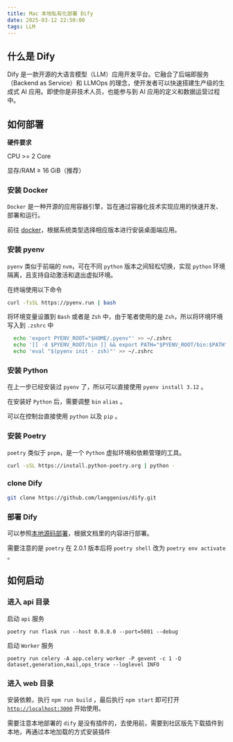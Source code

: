 ```yaml
---
title: Mac 本地私有化部署 Dify
date: 2025-03-12 22:50:00
tags: LLM
---
```


## 什么是 Dify

Dify 是一款开源的大语言模型（LLM）应用开发平台。它融合了后端即服务（Backend as Service）和 LLMOps 的理念，使开发者可以快速搭建生产级的生成式 AI 应用。即使你是非技术人员，也能参与到 AI 应用的定义和数据运营过程中。

## 如何部署

**硬件要求**

CPU >= 2 Core

显存/RAM ≥ 16 GiB（推荐）

### 安装 Docker

`Docker` 是一种开源的应用容器引擎，旨在通过容器化技术实现应用的快速开发、部署和运行。

前往 [docker](https://www.docker.com/)，根据系统类型选择相应版本进行安装桌面端应用。

### 安装 pyenv

`pyenv` 类似于前端的 `nvm`，可在不同 `python` 版本之间轻松切换，实现 `python` 环境隔离，且支持自动激活和退出虚拟环境。

在终端使用以下命令

```bash
curl -fsSL https://pyenv.run | bash
```

将环境变量设置到 `Bash` 或者是 `Zsh` 中，由于笔者使用的是 `Zsh`，所以将环境环境写入到 `.zshrc` 中

```bash
  echo 'export PYENV_ROOT="$HOME/.pyenv"' >> ~/.zshrc
  echo '[[ -d $PYENV_ROOT/bin ]] && export PATH="$PYENV_ROOT/bin:$PATH"' >> ~/.zshrc
  echo 'eval "$(pyenv init - zsh)"' >> ~/.zshrc
```

### 安装 Python

在上一步已经安装过 `pyenv` 了，所以可以直接使用 `pyenv install 3.12` 。

在安装好 `Python` 后，需要调整  `bin` `alias` 。

可以在控制台直接使用 `python` 以及 `pip` 。

### 安装 Poetry

`poetry` 类似于 `pnpm`，是一个 `Python` 虚拟环境和依赖管理的工具。

```bash
curl -sSL https://install.python-poetry.org | python -
```

### clone Dify

```bash
git clone https://github.com/langgenius/dify.git
```

### 部署 Dify

可以参照[本地源码部署](https://docs.dify.ai/zh-hans/getting-started/install-self-hosted/local-source-code)，根据文档里的内容进行部署。

需要注意的是 `poetry` 在 2.0.1 版本后将 `poetry shell` 改为 `poetry env activate` 。

## 如何启动

### 进入 api 目录

启动 `api` 服务

`poetry run flask run --host 0.0.0.0 --port=5001 --debug`

启动 `Worker` 服务

`poetry run celery -A app.celery worker -P gevent -c 1 -Q dataset,generation,mail,ops_trace --loglevel INFO`

### 进入 web 目录

安装依赖，执行 `npm run build` ，最后执行 `npm start` 即可打开 [`http://localhost:3000`](http://localhost:3000/) 开始使用。

需要注意本地部署的 `dify` 是没有插件的，去使用前，需要到社区版先下载插件到本地，再通过本地加载的方式安装插件